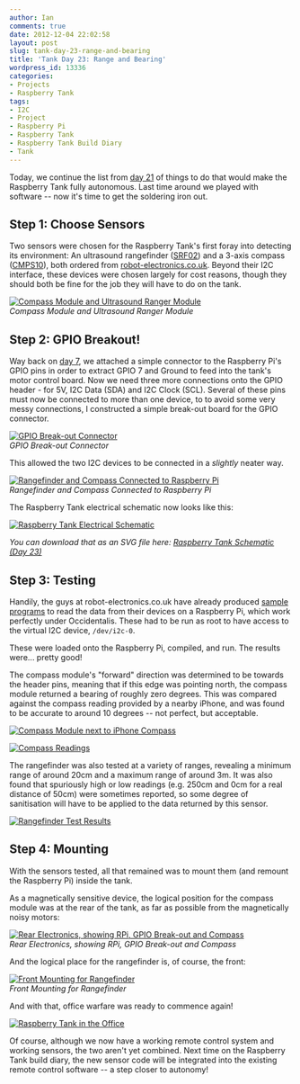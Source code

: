 ```yaml
---
author: Ian
comments: true
date: 2012-12-04 22:02:58
layout: post
slug: tank-day-23-range-and-bearing
title: 'Tank Day 23: Range and Bearing'
wordpress_id: 13336
categories:
- Projects
- Raspberry Tank
tags:
- I2C
- Project
- Raspberry Pi
- Raspberry Tank
- Raspberry Tank Build Diary
- Tank
---
```


Today, we continue the list from [day 21](/hardware/tank-day-21-designing-for-autonomy/) of things to do that would make the Raspberry Tank fully autonomous. Last time around we played with software -- now it's time to get the soldering iron out.

## Step 1: Choose Sensors

Two sensors were chosen for the Raspberry Tank's first foray into detecting its environment: An ultrasound rangefinder ([SRF02](http://www.robot-electronics.co.uk/htm/srf02tech.htm)) and a 3-axis compass ([CMPS10](http://www.robot-electronics.co.uk/htm/cmps10doc.htm)), both ordered from [robot-electronics.co.uk](http://www.robot-electronics.co.uk). Beyond their I2C interface, these devices were chosen largely for cost reasons, though they should both be fine for the job they will have to do on the tank.

[![Compass Module and Ultrasound Ranger Module](//files.ianrenton.com/sites/raspberrytank/2012-11-21_14-52-49_919-600x338.jpg)](//files.ianrenton.com/sites/raspberrytank/2012-11-21_14-52-49_919.jpg)<br/>
_Compass Module and Ultrasound Ranger Module_

## Step 2: GPIO Breakout!

Way back on [day 7](/hardware/tank-day-7-bridging-the-gap/), we attached a simple connector to the Raspberry Pi's GPIO pins in order to extract GPIO 7 and Ground to feed into the tank's motor control board. Now we need three more connections onto the GPIO header - for 5V, I2C Data (SDA) and I2C Clock (SCL). Several of these pins must now be connected to more than one device, to to avoid some very messy connections, I constructed a simple break-out board for the GPIO connector.

[![GPIO Break-out Connector](//files.ianrenton.com/sites/raspberrytank/2012-11-21_16-29-18_124-600x338.jpg)](//files.ianrenton.com/sites/raspberrytank/2012-11-21_16-29-18_124.jpg)<br/>
_GPIO Break-out Connector_

This allowed the two I2C devices to be connected in a _slightly_ neater way.

[![Rangefinder and Compass Connected to Raspberry Pi](//files.ianrenton.com/sites/raspberrytank/2012-12-04_12-53-18_144-600x310.jpg)](//files.ianrenton.com/sites/raspberrytank/2012-12-04_12-53-18_144.jpg)<br/>
_Rangefinder and Compass Connected to Raspberry Pi_

The Raspberry Tank electrical schematic now looks like this:

[![Raspberry Tank Electrical Schematic](//files.ianrenton.com/sites/raspberrytank/raspberry-tank-schematic-433x500.png)](//files.ianrenton.com/sites/raspberrytank/raspberry-tank-schematic-3.png)

_You can download that as an SVG file here: [Raspberry Tank Schematic (Day 23)](//files.ianrenton.com/sites/raspberrytank/raspberry-tank-schematic-3.svg)_

## Step 3: Testing

Handily, the guys at robot-electronics.co.uk have already produced [sample programs](http://robot-electronics.co.uk/htm/raspberry_pi_examples.htm) to read the data from their devices on a Raspberry Pi, which work perfectly under Occidentalis. These had to be run as root to have access to the virtual I2C device, `/dev/i2c-0`.

These were loaded onto the Raspberry Pi, compiled, and run. The results were... pretty good!

The compass module's "forward" direction was determined to be towards the header pins, meaning that if this edge was pointing north, the compass module returned a bearing of roughly zero degrees. This was compared against the compass reading provided by a nearby iPhone, and was found to be accurate to around 10 degrees -- not perfect, but acceptable.

[![Compass Module next to iPhone Compass](//files.ianrenton.com/sites/raspberrytank/2012-12-04_12-43-26_835.jpg)](//files.ianrenton.com/sites/raspberrytank/2012-12-04_12-43-26_835.jpg)

[![Compass Readings](//files.ianrenton.com/sites/raspberrytank/compasstest.png)](//files.ianrenton.com/sites/raspberrytank/compasstest.png)

The rangefinder was also tested at a variety of ranges, revealing a minimum range of around 20cm and a maximum range of around 3m. It was also found that spuriously high or low readings (e.g. 250cm and 0cm for a real distance of 50cm) were sometimes reported, so some degree of sanitisation will have to be applied to the data returned by this sensor.

[![Rangefinder Test Results](//files.ianrenton.com/sites/raspberrytank/srftest.png)](//files.ianrenton.com/sites/raspberrytank/srftest.png)

## Step 4: Mounting

With the sensors tested, all that remained was to mount them (and remount the Raspberry Pi) inside the tank.

As a magnetically sensitive device, the logical position for the compass module was at the rear of the tank, as far as possible from the magnetically noisy motors:

[![Rear Electronics, showing RPi, GPIO Break-out and Compass](//files.ianrenton.com/sites/raspberrytank/2012-12-04_12-55-38_282-600x338.jpg)](//files.ianrenton.com/sites/raspberrytank/2012-12-04_12-55-38_282.jpg)<br/>_Rear Electronics, showing RPi, GPIO Break-out and Compass_

And the logical place for the rangefinder is, of course, the front:

[![Front Mounting for Rangefinder](//files.ianrenton.com/sites/raspberrytank/2012-12-04_12-58-41_241-600x338.jpg)](//files.ianrenton.com/sites/raspberrytank/2012-12-04_12-58-41_241.jpg)<br/>
_Front Mounting for Rangefinder_

And with that, office warfare was ready to commence again!

[![Raspberry Tank in the Office](//files.ianrenton.com/sites/raspberrytank/2012-12-04_13-00-07_363-600x387.jpg)](//files.ianrenton.com/sites/raspberrytank/2012-12-04_13-00-07_363.jpg)

Of course, although we now have a working remote control system and working sensors, the two aren't yet combined. Next time on the Raspberry Tank build diary, the new sensor code will be integrated into the existing remote control software -- a step closer to autonomy!
